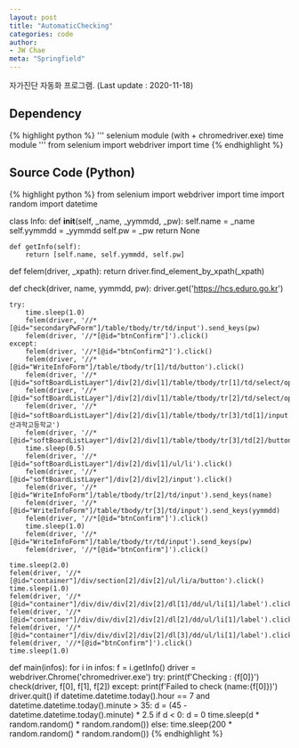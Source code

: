 ```yaml
---
layout: post
title: "AutomaticChecking"
categories: code
author:
- JW Chae
meta: "Springfield"
---
```


자가진단 자동화 프로그램.
(Last update : 2020-11-18)

## Dependency

{% highlight python %}
'''
selenium module (with + chromedriver.exe)
time module
'''
from selenium import webdriver
import time
{% endhighlight %}

## Source Code (Python)

{% highlight python %}
from selenium import webdriver
import time
import random
import datetime

class Info:
    def __init__(self, _name, _yymmdd, _pw):
        self.name = _name
        self.yymmdd = _yymmdd
        self.pw = _pw
        return None

    def getInfo(self):
        return [self.name, self.yymmdd, self.pw]

def felem(driver, _xpath):
    return driver.find_element_by_xpath(_xpath)

def check(driver, name, yymmdd, pw):
    driver.get('https://hcs.eduro.go.kr')
    
    try:
        time.sleep(1.0)
        felem(driver, '//*[@id="secondaryPwForm"]/table/tbody/tr/td/input').send_keys(pw)
        felem(driver, '//*[@id="btnConfirm"]').click()
    except:
        felem(driver, '//*[@id="btnConfirm2"]').click()
        felem(driver, '//*[@id="WriteInfoForm"]/table/tbody/tr[1]/td/button').click()
        felem(driver, '//*[@id="softBoardListLayer"]/div[2]/div[1]/table/tbody/tr[1]/td/select/option[8]').click()
        felem(driver, '//*[@id="softBoardListLayer"]/div[2]/div[1]/table/tbody/tr[2]/td/select/option[5]').click()
        felem(driver, '//*[@id="softBoardListLayer"]/div[2]/div[1]/table/tbody/tr[3]/td[1]/input').send_keys('울산과학고등학교')
        felem(driver, '//*[@id="softBoardListLayer"]/div[2]/div[1]/table/tbody/tr[3]/td[2]/button').click()
        time.sleep(0.5)
        felem(driver, '//*[@id="softBoardListLayer"]/div[2]/div[1]/ul/li').click()
        felem(driver, '//*[@id="softBoardListLayer"]/div[2]/div[2]/input').click()
        felem(driver, '//*[@id="WriteInfoForm"]/table/tbody/tr[2]/td/input').send_keys(name)
        felem(driver, '//*[@id="WriteInfoForm"]/table/tbody/tr[3]/td/input').send_keys(yymmdd)
        felem(driver, '//*[@id="btnConfirm"]').click()
        time.sleep(1.0)
        felem(driver, '//*[@id="WriteInfoForm"]/table/tbody/tr/td/input').send_keys(pw)
        felem(driver, '//*[@id="btnConfirm"]').click()
    
    time.sleep(2.0)
    felem(driver, '//*[@id="container"]/div/section[2]/div[2]/ul/li/a/button').click()
    time.sleep(1.0)
    felem(driver, '//*[@id="container"]/div/div/div[2]/div[2]/dl[1]/dd/ul/li[1]/label').click()
    felem(driver, '//*[@id="container"]/div/div/div[2]/div[2]/dl[2]/dd/ul/li[1]/label').click()
    felem(driver, '//*[@id="container"]/div/div/div[2]/div[2]/dl[3]/dd/ul/li[1]/label').click()
    felem(driver, '//*[@id="btnConfirm"]').click()
    time.sleep(1.0)

def main(infos):
    for i in infos:
        f = i.getInfo()
        driver = webdriver.Chrome('chromedriver.exe')
        try:
            print(f'Checking : {f[0]}')
            check(driver, f[0], f[1], f[2])
        except:
            print(f'Failed to check (name:{f[0]})')
        driver.quit()
        if datetime.datetime.today().hour == 7 and datetime.datetime.today().minute > 35:
            d = (45 - datetime.datetime.today().minute) * 2.5
            if d < 0:
                d = 0
            time.sleep(d * random.random() * random.random())
        else:
            time.sleep(200 * random.random() * random.random())
{% endhighlight %}
